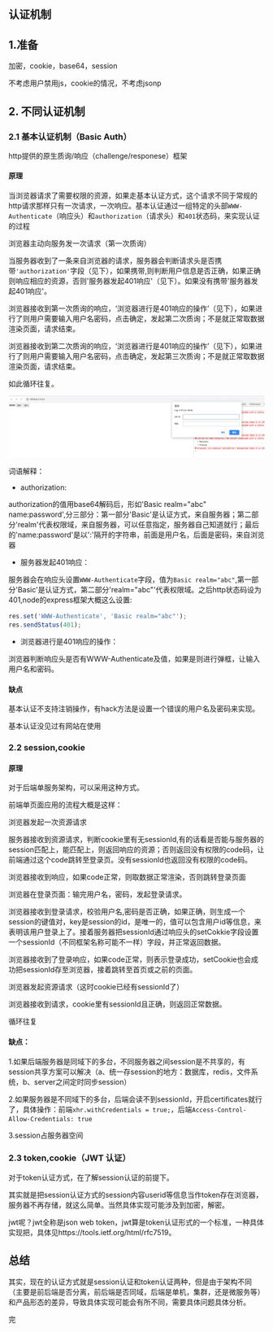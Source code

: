 ## 认证机制
## 1.准备 
加密，cookie，base64，session

不考虑用户禁用js，cookie的情况，不考虑jsonp
## 2. 不同认证机制

### 2.1 基本认证机制（Basic Auth）
http提供的原生质询/响应（challenge/responese）框架
#### 原理
当浏览器请求了需要权限的资源，如果走基本认证方式，这个请求不同于常规的http请求那样只有一次请求，一次响应。基本认证通过一组特定的头部`WWW-Authenticate`（响应头）和`authorization`（请求头）和`401`状态码，来实现认证的过程


浏览器主动向服务发一次请求（第一次质询）

当服务器收到了一条来自浏览器的请求，服务器会判断请求头是否携带`'authorization'`字段（见下），如果携带,则判断用户信息是否正确，如果正确则响应相应的资源，否则'服务器发起401响应'（见下）。如果没有携带'服务器发起401响应'。

浏览器接收到第一次质询的响应，‘浏览器进行是401响应的操作’（见下），如果进行了则用户需要输入用户名密码，点击确定，发起第二次质询；不是就正常取数据渲染页面，请求结束。

浏览器接收到第二次质询的响应，‘浏览器进行是401响应的操作’（见下），如果进行了则用户需要输入用户名密码，点击确定，发起第三次质询；不是就正常取数据渲染页面，请求结束。

如此循环往复。

![浏览器响应401](./basic.jpg '浏览器响应401')

词语解释：

- authorization:

authorization的值用base64解码后，形如'Basic realm="abc" name:password',分三部分：第一部分'Basic'是认证方式，来自服务器；第二部分'realm'代表权限域，来自服务器，可以任意指定，服务器自己知道就行；最后的'name:password'是以':'隔开的字符串，前面是用户名，后面是密码，来自浏览器

- 服务器发起401响应：

服务器会在响应头设置`WWW-Authenticate`字段，值为`Basic realm="abc"`,第一部分'Basic'是认证方式，第二部分'realm="abc"'代表权限域。之后http状态码设为401,node的express框架大概这么设置:
```javascript
res.set('WWW-Authenticate', 'Basic realm="abc"');
res.sendStatus(401);
```

- 浏览器进行是401响应的操作：

浏览器判断响应头是否有WWW-Authenticate及值，如果是则进行弹框，让输入用户名和密码。

#### 缺点

基本认证不支持注销操作，有hack方法是设置一个错误的用户名及密码来实现。

基本认证没见过有网站在使用
### 2.2 session,cookie 
#### 原理
对于后端单服务架构，可以采用这种方式。

前端单页面应用的流程大概是这样：

浏览器发起一次资源请求

服务器接收到资源请求，判断cookie里有无sessionId,有的话看是否能与服务器的session匹配上，能匹配上，则返回响应的资源；否则返回没有权限的code码，让前端通过这个code跳转至登录页。没有sessionId也返回没有权限的code码。

浏览器接收到响应，如果code正常，则取数据正常渲染，否则跳转登录页面

浏览器在登录页面：输完用户名，密码，发起登录请求。

浏览器接收到登录请求，校验用户名,密码是否正确，如果正确，则生成一个session的键值对，key是session的id，是唯一的，值可以包含用户id等信息，来表明该用户登录上了。接着服务器把sessionId通过响应头的setCokkie字段设置一个sessionId（不同框架名称可能不一样）字段，并正常返回数据。

浏览器接收到了登录响应，如果code正常，则表示登录成功，setCookie也会成功把sessionId存至浏览器，接着跳转至首页或之前的页面。

浏览器发起资源请求（这时cookie已经有sessionId了）

浏览器接收到请求，cookie里有sessionId且正确，则返回正常数据。

循环往复

#### 缺点：
1.如果后端服务器是同域下的多台，不同服务器之间session是不共享的，有session共享方案可以解决（a、统一存session的地方：数据库，redis，文件系统，b、server之间定时同步session）

2.如果服务器是不同域下的多台，后端会读不到sessionId，开启certificates就行了，具体操作：前端`xhr.withCredentials = true;`，后端`Access-Control-Allow-Credentials: true`

3.session占服务器空间


### 2.3 token,cookie（JWT 认证）
对于token认证方式，在了解session认证的前提下。

其实就是把session认证方式的session内容userid等信息当作token存在浏览器，服务器不再存储，就这么简单。当然具体实现可能涉及到加密，解密。

jwt呢？jwt全称是json web token，jwt算是token认证形式的一个标准，一种具体实现把，具体见https://tools.ietf.org/html/rfc7519。
## 总结
其实，现在的认证方式就是session认证和token认证两种，但是由于架构不同（主要是前后端是否分离，前后端是否同域，后端是单机，集群，还是微服务等）和产品形态的差异，导致具体实现可能会有所不同，需要具体问题具体分析。

完



